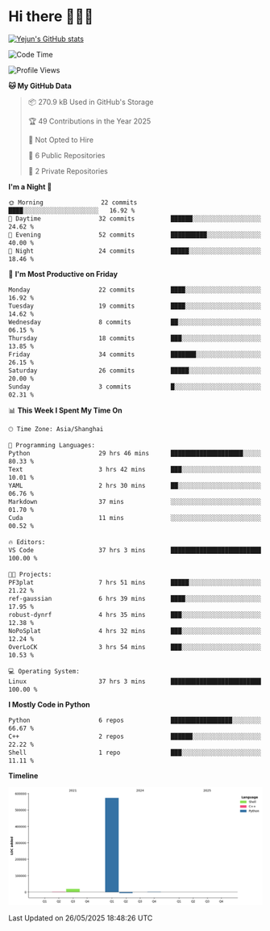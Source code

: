 # Hi there 👋👋👋


<!-- <img height="195px" src="https://github-readme-stats.vercel.app/api?username=yejun688&count_private=true&show_icons=true&hide_rank=true&title_color=0969da&bg_color=ffffff00&text_color=57606a&disable_animations=true"><img height="195px" src="https://github-readme-stats.vercel.app/api/top-langs?username=yejun688&layout=compact&title_color=0969da&bg_color=ffffff00&text_color=57606a"> -->

[![Yejun's GitHub stats](https://github-readme-stats.vercel.app/api?username=yejun688)](https://github.com/yejun688/github-readme-stats)

<!---
yejun688/yejun688 is a ✨ special ✨ repository because its `README.md` (this file) appears on your GitHub profile.
You can click the Preview link to take a look at your changes.
--->

<!--START_SECTION:waka-->
![Code Time](http://img.shields.io/badge/Code%20Time-1%2C230%20hrs%2028%20mins-blue)

![Profile Views](http://img.shields.io/badge/Profile%20Views-20-blue)

**🐱 My GitHub Data** 

> 📦 270.9 kB Used in GitHub's Storage 
 > 
> 🏆 49 Contributions in the Year 2025
 > 
> 🚫 Not Opted to Hire
 > 
> 📜 6 Public Repositories 
 > 
> 🔑 2 Private Repositories 
 > 
**I'm a Night 🦉** 

```text
🌞 Morning                22 commits          ████░░░░░░░░░░░░░░░░░░░░░   16.92 % 
🌆 Daytime                32 commits          ██████░░░░░░░░░░░░░░░░░░░   24.62 % 
🌃 Evening                52 commits          ██████████░░░░░░░░░░░░░░░   40.00 % 
🌙 Night                  24 commits          █████░░░░░░░░░░░░░░░░░░░░   18.46 % 
```
📅 **I'm Most Productive on Friday** 

```text
Monday                   22 commits          ████░░░░░░░░░░░░░░░░░░░░░   16.92 % 
Tuesday                  19 commits          ████░░░░░░░░░░░░░░░░░░░░░   14.62 % 
Wednesday                8 commits           ██░░░░░░░░░░░░░░░░░░░░░░░   06.15 % 
Thursday                 18 commits          ███░░░░░░░░░░░░░░░░░░░░░░   13.85 % 
Friday                   34 commits          ███████░░░░░░░░░░░░░░░░░░   26.15 % 
Saturday                 26 commits          █████░░░░░░░░░░░░░░░░░░░░   20.00 % 
Sunday                   3 commits           █░░░░░░░░░░░░░░░░░░░░░░░░   02.31 % 
```


📊 **This Week I Spent My Time On** 

```text
🕑︎ Time Zone: Asia/Shanghai

💬 Programming Languages: 
Python                   29 hrs 46 mins      ████████████████████░░░░░   80.33 % 
Text                     3 hrs 42 mins       ███░░░░░░░░░░░░░░░░░░░░░░   10.01 % 
YAML                     2 hrs 30 mins       ██░░░░░░░░░░░░░░░░░░░░░░░   06.76 % 
Markdown                 37 mins             ░░░░░░░░░░░░░░░░░░░░░░░░░   01.70 % 
Cuda                     11 mins             ░░░░░░░░░░░░░░░░░░░░░░░░░   00.52 % 

🔥 Editors: 
VS Code                  37 hrs 3 mins       █████████████████████████   100.00 % 

🐱‍💻 Projects: 
PF3plat                  7 hrs 51 mins       █████░░░░░░░░░░░░░░░░░░░░   21.22 % 
ref-gaussian             6 hrs 39 mins       ████░░░░░░░░░░░░░░░░░░░░░   17.95 % 
robust-dynrf             4 hrs 35 mins       ███░░░░░░░░░░░░░░░░░░░░░░   12.38 % 
NoPoSplat                4 hrs 32 mins       ███░░░░░░░░░░░░░░░░░░░░░░   12.24 % 
OverLoCK                 3 hrs 54 mins       ███░░░░░░░░░░░░░░░░░░░░░░   10.53 % 

💻 Operating System: 
Linux                    37 hrs 3 mins       █████████████████████████   100.00 % 
```

**I Mostly Code in Python** 

```text
Python                   6 repos             █████████████████░░░░░░░░   66.67 % 
C++                      2 repos             ██████░░░░░░░░░░░░░░░░░░░   22.22 % 
Shell                    1 repo              ███░░░░░░░░░░░░░░░░░░░░░░   11.11 % 
```



**Timeline**

![Lines of Code chart](https://raw.githubusercontent.com/yejun688/yejun688/main/assets/bar_graph.png)


 Last Updated on 26/05/2025 18:48:26 UTC
<!--END_SECTION:waka-->
